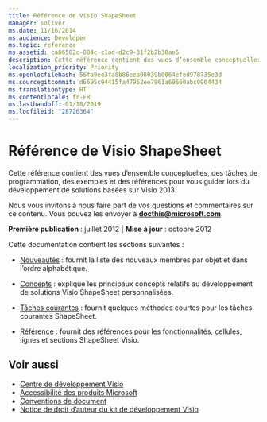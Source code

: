 ```yaml
---
title: Référence de Visio ShapeSheet
manager: soliver
ms.date: 11/16/2014
ms.audience: Developer
ms.topic: reference
ms.assetid: ca06502c-884c-c1ad-d2c9-31f2b2b30ae5
description: Cette référence contient des vues d’ensemble conceptuelles, des tâches de programmation, des exemples et des références pour vous guider lors du développement de solutions basées sur Visio 2013.
localization_priority: Priority
ms.openlocfilehash: 56fa9ee3fa8b86eea08039b0064efed978735e3d
ms.sourcegitcommit: d6695c94415fa47952ee7961a69660abc0904434
ms.translationtype: HT
ms.contentlocale: fr-FR
ms.lasthandoff: 01/18/2019
ms.locfileid: "28726364"
---
```

# <a name="visio-shapesheet-reference"></a>Référence de Visio ShapeSheet

Cette référence contient des vues d’ensemble conceptuelles, des tâches de programmation, des exemples et des références pour vous guider lors du développement de solutions basées sur Visio 2013.
  
Nous vous invitons à nous faire part de vos questions et commentaires sur ce contenu. Vous pouvez les envoyer à **[docthis@microsoft.com](mailto:docthis@microsoft.com)**. 
  
 **Première publication** : juillet 2012 | **Mise à jour** : octobre 2012
  
Cette documentation contient les sections suivantes :
  
- [Nouveautés](what-s-new-for-visio-shapesheet-developers.md) : fournit la liste des nouveaux membres par objet et dans l’ordre alphabétique.
    
- [Concepts](concepts-visio-shapesheet.md) : explique les principaux concepts relatifs au développement de solutions Visio ShapeSheet personnalisées.
    
- [Tâches courantes](common-tasks-visio-shapesheet.md) : fournit quelques méthodes courtes pour les tâches courantes ShapeSheet.
    
- [Référence](reference-visio-shapesheet.md) : fournit des références pour les fonctionnalités, cellules, lignes et sections ShapeSheet Visio.
    
## <a name="see-also"></a>Voir aussi

- [Centre de développement Visio](https://msdn.microsoft.com/office/aa905478.aspx)    
- [Accessibilité des produits Microsoft](https://www.microsoft.com/enable/products/default.aspx)    
- [Conventions de document](https://msdn.microsoft.com/office/aa905365.aspx)   
- [Notice de droit d’auteur du kit de développement Visio](visio-sdk-copyright-notice.md)

    


